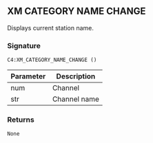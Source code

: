 ## XM CATEGORY NAME CHANGE

Displays current station name.


### Signature

`C4:XM_CATEGORY_NAME_CHANGE ()`


| Parameter | Description |
| --- | --- |
| num | Channel |
| str | Channel name |


### Returns

`None`